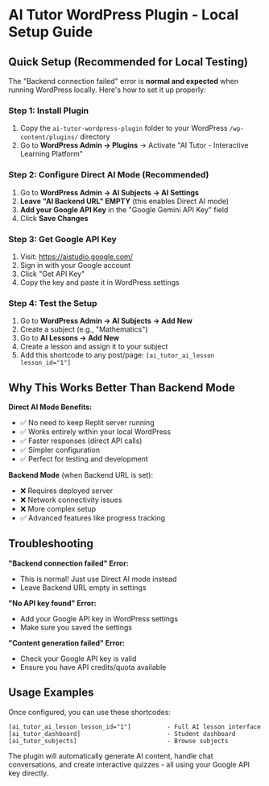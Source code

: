 # AI Tutor WordPress Plugin - Local Setup Guide

## Quick Setup (Recommended for Local Testing)

The "Backend connection failed" error is **normal and expected** when running WordPress locally. Here's how to set it up properly:

### Step 1: Install Plugin
1. Copy the `ai-tutor-wordpress-plugin` folder to your WordPress `/wp-content/plugins/` directory
2. Go to **WordPress Admin → Plugins** → Activate "AI Tutor - Interactive Learning Platform"

### Step 2: Configure Direct AI Mode (Recommended)
1. Go to **WordPress Admin → AI Subjects → AI Settings**
2. **Leave "AI Backend URL" EMPTY** (this enables Direct AI mode)
3. **Add your Google API Key** in the "Google Gemini API Key" field
4. Click **Save Changes**

### Step 3: Get Google API Key
1. Visit: https://aistudio.google.com/
2. Sign in with your Google account
3. Click "Get API Key" 
4. Copy the key and paste it in WordPress settings

### Step 4: Test the Setup
1. Go to **WordPress Admin → AI Subjects → Add New**
2. Create a subject (e.g., "Mathematics")
3. Go to **AI Lessons → Add New** 
4. Create a lesson and assign it to your subject
5. Add this shortcode to any post/page: `[ai_tutor_ai_lesson lesson_id="1"]`

## Why This Works Better Than Backend Mode

**Direct AI Mode Benefits:**
- ✅ No need to keep Replit server running
- ✅ Works entirely within your local WordPress
- ✅ Faster responses (direct API calls)
- ✅ Simpler configuration
- ✅ Perfect for testing and development

**Backend Mode** (when Backend URL is set):
- ❌ Requires deployed server
- ❌ Network connectivity issues
- ❌ More complex setup
- ✅ Advanced features like progress tracking

## Troubleshooting

**"Backend connection failed" Error:**
- This is normal! Just use Direct AI mode instead
- Leave Backend URL empty in settings

**"No API key found" Error:**
- Add your Google API key in WordPress settings
- Make sure you saved the settings

**"Content generation failed" Error:**
- Check your Google API key is valid
- Ensure you have API credits/quota available

## Usage Examples

Once configured, you can use these shortcodes:

```
[ai_tutor_ai_lesson lesson_id="1"]          - Full AI lesson interface
[ai_tutor_dashboard]                        - Student dashboard  
[ai_tutor_subjects]                         - Browse subjects
```

The plugin will automatically generate AI content, handle chat conversations, and create interactive quizzes - all using your Google API key directly.